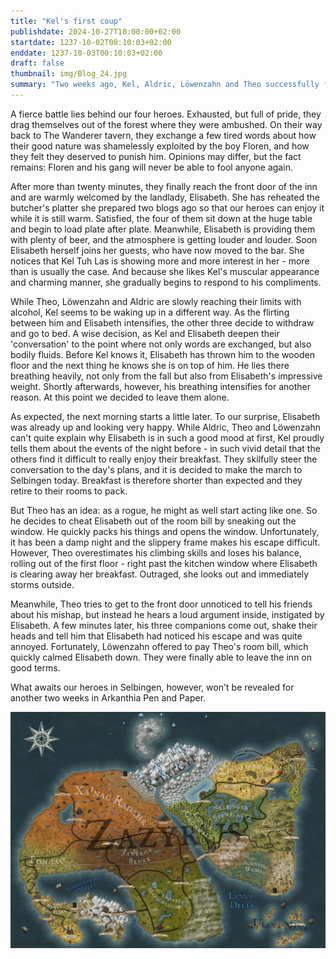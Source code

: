```yaml
---
title: "Kel's first coup"
publishdate: 2024-10-27T10:00:00+02:00
startdate: 1237-10-02T00:10:03+02:00
enddate: 1237-10-03T00:10:03+02:00
draft: false
thumbnail: img/Blog_24.jpg
summary: "Two weeks ago, Kel, Aldric, Löwenzahn and Theo successfully fought off an ambush and overpowered their enemies. Now they're longing for a quiet evening in the 'Wanderer', but that's not going to happen. Find out why here:"
---
```

A fierce battle lies behind our four heroes. Exhausted, but full of pride, they drag themselves out of the forest where they were ambushed. On their way back to The Wanderer tavern, they exchange a few tired words about how their good nature was shamelessly exploited by the boy Floren, and how they felt they deserved to punish him. Opinions may differ, but the fact remains: Floren and his gang will never be able to fool anyone again.

After more than twenty minutes, they finally reach the front door of the inn and are warmly welcomed by the landlady, Elisabeth. She has reheated the butcher's platter she prepared two blogs ago so that our heroes can enjoy it while it is still warm. Satisfied, the four of them sit down at the huge table and begin to load plate after plate. Meanwhile, Elisabeth is providing them with plenty of beer, and the atmosphere is getting louder and louder. Soon Elisabeth herself joins her guests, who have now moved to the bar. She notices that Kel Tuh Las is showing more and more interest in her - more than is usually the case. And because she likes Kel's muscular appearance and charming manner, she gradually begins to respond to his compliments.

While Theo, Löwenzahn and Aldric are slowly reaching their limits with alcohol, Kel seems to be waking up in a different way. As the flirting between him and Elisabeth intensifies, the other three decide to withdraw and go to bed. A wise decision, as Kel and Elisabeth deepen their 'conversation' to the point where not only words are exchanged, but also bodily fluids. Before Kel knows it, Elisabeth has thrown him to the wooden floor and the next thing he knows she is on top of him. He lies there breathing heavily, not only from the fall but also from Elisabeth's impressive weight. Shortly afterwards, however, his breathing intensifies for another reason. At this point we decided to leave them alone.

As expected, the next morning starts a little later. To our surprise, Elisabeth was already up and looking very happy. While Aldric, Theo and Löwenzahn can't quite explain why Elisabeth is in such a good mood at first, Kel proudly tells them about the events of the night before - in such vivid detail that the others find it difficult to really enjoy their breakfast. They skilfully steer the conversation to the day's plans, and it is decided to make the march to Selbingen today. Breakfast is therefore shorter than expected and they retire to their rooms to pack.

But Theo has an idea: as a rogue, he might as well start acting like one. So he decides to cheat Elisabeth out of the room bill by sneaking out the window. He quickly packs his things and opens the window. Unfortunately, it has been a damp night and the slippery frame makes his escape difficult. However, Theo overestimates his climbing skills and loses his balance, rolling out of the first floor - right past the kitchen window where Elisabeth is clearing away her breakfast. Outraged, she looks out and immediately storms outside.

Meanwhile, Theo tries to get to the front door unnoticed to tell his friends about his mishap, but instead he hears a loud argument inside, instigated by Elisabeth. A few minutes later, his three companions come out, shake their heads and tell him that Elisabeth had noticed his escape and was quite annoyed. Fortunately, Löwenzahn offered to pay Theo's room bill, which quickly calmed Elisabeth down. They were finally able to leave the inn on good terms.

What awaits our heroes in Selbingen, however, won't be revealed for another two weeks in Arkanthia Pen and Paper. 

<div class="img-max center">
  <img class="img-fluid" title="Worldmap Arkanthia" alt="Worldmap Arkanthia."  src="./img/Arkanthia_Full_Map_Wanderer_only.jpg" />
</div>
